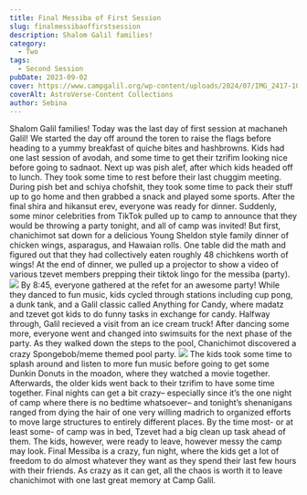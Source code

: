 ```yaml
---
title: Final Messiba of First Session
slug: finalmessibaoffirstsession
description: Shalom Galil families!
category:
  - Two
tags:
  - Second Session
pubDate: 2023-09-02
cover: https://www.campgalil.org/wp-content/uploads/2024/07/IMG_2417-1024x683.jpg
coverAlt: AstroVerse-Content Collections
author: Sebina
---
```


Shalom Galil families!
Today was the last day of first session at machaneh Galil! We started the day off around the toren to raise the flags before heading to a yummy breakfast of quiche bites and hashbrowns. Kids had one last session of avodah, and some time to get their tzrifim looking nice before going to sadnaot. Next up was pish alef, after which kids headed off to lunch. They took some time to rest before their last chuggim meeting. During pish bet and schiya chofshit, they took some time to pack their stuff up to go home and then grabbed a snack and played some sports. After the final shira and hikansut erev, everyone was ready for dinner. 
Suddenly, some minor celebrities from TikTok pulled up to camp to announce that they would be throwing a party tonight, and all of camp was invited! But first, chanichimot sat down for a delicious Young Sheldon style family dinner of chicken wings, asparagus, and Hawaian rolls. One table did the math and figured out that they had collectively eaten roughly 48 chichkens worth of wings! At the end of dinner, we pulled up a projector to show a video of various tzevet members prepping their tiktok lingo for the messiba (party). 
<img src="https://www.campgalil.org/wp-content/uploads/2024/07/IMG_2417-1024x683.jpg"/>
By 8:45, everyone gathered at the refet for an awesome party! While they danced to fun music, kids cycled through stations including cup pong, a dunk tank, and a Galil classic called Anything for Candy, where madatz and tzevet got kids to do funny tasks in exchange for candy. Halfway through, Galil recieved a visit from an ice cream truck! After dancing some more, everyone went and changed into swimsuits for the next phase of the party. As they walked down the steps to the pool, Chanichimot discovered a crazy Spongebob/meme themed pool party.
<img src="https://www.campgalil.org/wp-content/uploads/2024/07/IMG_2509-1024x683.jpg"/>
The kids took some time to splash around and listen to more fun music before going to get some Dunkin Donuts in the moadon, where they watched a movie together. Afterwards, the older kids went back to their tzrifim to have some time together. Final nights can get a bit crazy– especially since it’s the one night of camp where there is no bedtime whatsoever– and tonight’s shenanigans ranged from dying the hair of one very willing madrich to organized efforts to move large structures to entirely different places. By the time most- or at least some- of camp was in bed, Tzevet had a big clean up task ahead of them. The kids, however, were ready to leave, however messy the camp may look. 
Final Messiba is a crazy, fun night, where the kids get a lot of freedom to do almost whatever they want as they spend their last few hours with their friends. As crazy as it can get, all the chaos is worth it to leave chanichimot with one last great memory at Camp Galil.


